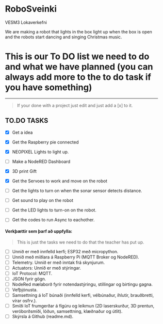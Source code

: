 # RoboSveinki
VESM3 Lokaverkefni

We are making a robot that lights in the box light up when the box is open and the robots start dancing and singing Christmas music.



# This is our To DO list we need to do and what we have planned (you can always add more to the to do task if you have something)
---
 >If your done with a project just edit and just add a [x] to it.

## TO.DO TASKS
- [x] Get a idea
- [x] Get the Raspberry pie connected
- [x] NEOPIXEL Lights to light up.
- [ ] Make a NodeRED Dashboard
- [x] 3D print Gift
- [x] Get the Servoes to work and move on the robot
- [ ] Get the lights to turn on when the sonar sensor detects distance.
- [ ] Get sound to play on the robot
- [ ] Get the LED lights to turn-on on the robot.
- [ ] Get the codes to run Async to eachother.


#### Verkþættir sem þarf að uppfylla:
>This is just the tasks we need to do that the teacher has put up.


- [ ] Unnið er með innfelld kerfi; ESP32 með micropython.
- [ ] Unnið með miðlara á Raspberry Pi (MQTT Broker og NodeRED).
- [ ] Telemetry. Unnið er með inntak frá skynjurum.
- [ ] Actuators: Unnið er með stýringar.
- [ ] IoT Protocol: MQTT. 
- [ ] JSON fyrir gögn.
- [ ] NodeRed mælaborð fyrir notendastýringu, stillingar og birtingu gagna. 
- [ ] Vefþjónusta.
- [ ] Samsettning á IoT búnaði (innfelld kerfi, vélbúnaður, íhlutir, brauðbretti, vírar osfrv.).
- [ ] Smíði IoT frumgerðar á fígúru og leikmun (2D laserskurður, 3D prentun, veróborðsmíði, lóðun, samsettning, klæðnaður og útlit).
- [ ] Skýrsla á Github (readme.md).
